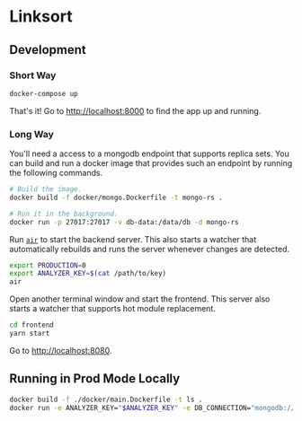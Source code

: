 # Linksort

## Development

### Short Way

```bash
docker-compose up
```

That's it! Go to [http://localhost:8000](http://localhost:8000) to find the app up and running.

### Long Way

You'll need a access to a mongodb endpoint that supports replica sets. You can build and run a docker image that provides such an endpoint by running the following commands.

```bash
# Build the image.
docker build -f docker/mongo.Dockerfile -t mongo-rs .

# Run it in the background.
docker run -p 27017:27017 -v db-data:/data/db -d mongo-rs
```

Run [`air`](https://github.com/cosmtrek/air) to start the backend server. This also starts a watcher that automatically rebuilds and runs the server whenever changes are detected.

```bash
export PRODUCTION=0
export ANALYZER_KEY=$(cat /path/to/key)
air
```

Open another terminal window and start the frontend. This server also starts a watcher that supports hot module replacement.

```bash
cd frontend
yarn start
```

Go to [http://localhost:8080](http://localhost:8080).

## Running in Prod Mode Locally

```bash
docker build -f ./docker/main.Dockerfile -t ls .
docker run -e ANALYZER_KEY="$ANALYZER_KEY" -e DB_CONNECTION="mongodb://172.17.0.2:27017/?connect=direct" -p 8080:8080 ls
```
